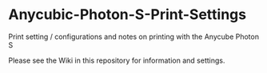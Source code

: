 # Anycubic-Photon-S-Print-Settings
Print setting / configurations and notes on printing with the Anycube Photon S


Please see the Wiki in this repository for information and settings.
